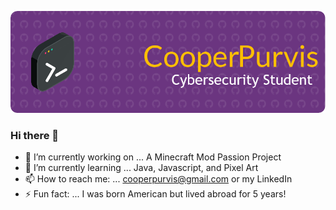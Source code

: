 ![Header](./github-header-image.png)

### Hi there 👋

- 🔭 I’m currently working on ... A Minecraft Mod Passion Project
- 🌱 I’m currently learning ... Java, Javascript, and Pixel Art
- 📫 How to reach me: ... cooperpurvis@gmail.com or my LinkedIn
- ⚡ Fun fact: ...  I was born American but lived abroad for 5 years!

